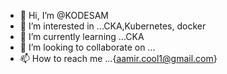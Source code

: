 - 👋 Hi, I’m @KODESAM
- 👀 I’m interested in ...CKA,Kubernetes, docker
- 🌱 I’m currently learning ...CKA
- 💞️ I’m looking to collaborate on ...
- 📫 How to reach me ...{aamir.cool1@gmail.com}

<!---
KODESAM/KODESAM is a ✨ special ✨ repository because its `README.md` (this file) appears on your GitHub profile.
You can click the Preview link to take a look at your changes.
--->
